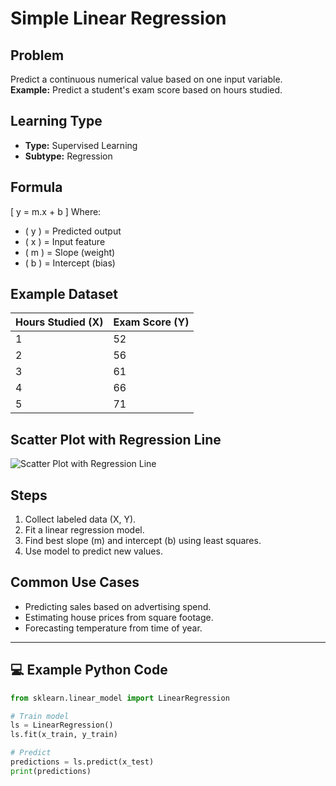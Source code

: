 # Simple Linear Regression

## Problem
Predict a continuous numerical value based on one input variable.  
**Example:** Predict a student's exam score based on hours studied.

## Learning Type
- **Type:** Supervised Learning  
- **Subtype:** Regression

## Formula
\[
y = m.x + b
\]
Where:  
- \( y \) = Predicted output  
- \( x \) = Input feature  
- \( m \) = Slope (weight)  
- \( b \) = Intercept (bias)

## Example Dataset

| Hours Studied (X) | Exam Score (Y) |
|-------------------|----------------|
| 1                 | 52             |
| 2                 | 56             |
| 3                 | 61             |
| 4                 | 66             |
| 5                 | 71             |

## Scatter Plot with Regression Line
![Scatter Plot with Regression Line](https://upload.wikimedia.org/wikipedia/commons/3/3a/Linear_regression.svg)

## Steps
1. Collect labeled data (X, Y).
2. Fit a linear regression model.
3. Find best slope \(m\) and intercept \(b\) using least squares.
4. Use model to predict new values.

## Common Use Cases
- Predicting sales based on advertising spend.
- Estimating house prices from square footage.
- Forecasting temperature from time of year.

---

## 💻 Example Python Code
```python
from sklearn.linear_model import LinearRegression

# Train model
ls = LinearRegression()
ls.fit(x_train, y_train)

# Predict
predictions = ls.predict(x_test)
print(predictions)
